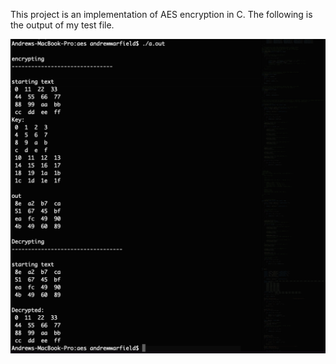 
This project is an implementation of AES encryption in C. The following is the output of my test file.

<img src="testaesoutput.png">
